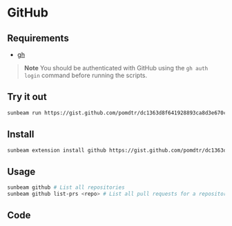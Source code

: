 # GitHub

## Requirements

- [gh](https://cli.github.com/)

> **Note** You should be authenticated with GitHub using the `gh auth login` command before running the scripts.

## Try it out

```bash
sunbeam run https://gist.github.com/pomdtr/dc1363d8f641928893ca8d3e670c9c3d
```

## Install

```bash
sunbeam extension install github https://gist.github.com/pomdtr/dc1363d8f641928893ca8d3e670c9c3d
```

## Usage

```bash
sunbeam github # List all repositories
sunbeam github list-prs <repo> # List all pull requests for a repository
```

## Code

<script src="https://gist.github.com/pomdtr/dc1363d8f641928893ca8d3e670c9c3d.js"></script>
